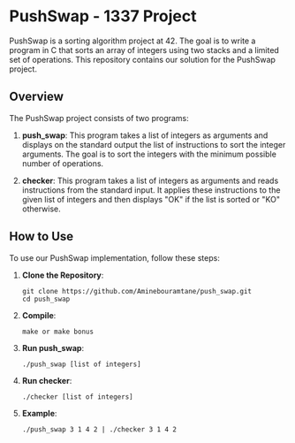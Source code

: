 # PushSwap - 1337 Project

PushSwap is a sorting algorithm project at 42. The goal is to write a program in C that sorts an array of integers using two stacks and a limited set of operations. This repository contains our solution for the PushSwap project.

## Overview

The PushSwap project consists of two programs:

1. **push_swap**: This program takes a list of integers as arguments and displays on the standard output the list of instructions to sort the integer arguments. The goal is to sort the integers with the minimum possible number of operations.
   
2. **checker**: This program takes a list of integers as arguments and reads instructions from the standard input. It applies these instructions to the given list of integers and then displays "OK" if the list is sorted or "KO" otherwise.

## How to Use

To use our PushSwap implementation, follow these steps:

1. **Clone the Repository**:

    ```
    git clone https://github.com/Aminebouramtane/push_swap.git
    cd push_swap
    ```

2. **Compile**:

    ```
    make or make bonus
    ```

3. **Run push_swap**:

    ```
    ./push_swap [list of integers]
    ```

4. **Run checker**:

    ```
    ./checker [list of integers]
    ```

5. **Example**:

    ```
    ./push_swap 3 1 4 2 | ./checker 3 1 4 2
    ```

